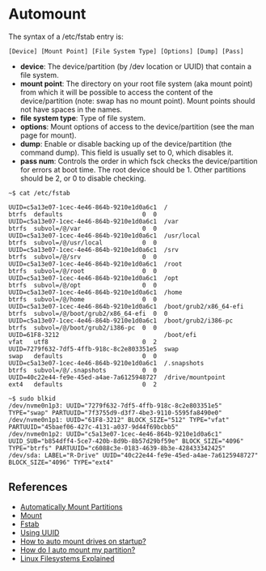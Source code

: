 # Automount


The syntax of a /etc/fstab entry is:

```
[Device] [Mount Point] [File System Type] [Options] [Dump] [Pass]
```

- **device**: The device/partition (by /dev location or UUID) that contain a file system.
- **mount point**: The directory on your root file system (aka mount point) from which it will be possible to access the content of the device/partition (note: swap has no mount point). Mount points should not have spaces in the names.
- **file system type**: Type of file system.
- **options**: Mount options of access to the device/partition (see the man page for mount).
- **dump**: Enable or disable backing up of the device/partition (the command dump). This field is usually set to 0, which disables it.
- **pass num**: Controls the order in which fsck checks the device/partition for errors at boot time. The root device should be 1. Other partitions should be 2, or 0 to disable checking.


```
~$ cat /etc/fstab

UUID=c5a13e07-1cec-4e46-864b-9210e1d0a6c1  /                       btrfs  defaults                      0  0
UUID=c5a13e07-1cec-4e46-864b-9210e1d0a6c1  /var                    btrfs  subvol=/@/var                 0  0
UUID=c5a13e07-1cec-4e46-864b-9210e1d0a6c1  /usr/local              btrfs  subvol=/@/usr/local           0  0
UUID=c5a13e07-1cec-4e46-864b-9210e1d0a6c1  /srv                    btrfs  subvol=/@/srv                 0  0
UUID=c5a13e07-1cec-4e46-864b-9210e1d0a6c1  /root                   btrfs  subvol=/@/root                0  0
UUID=c5a13e07-1cec-4e46-864b-9210e1d0a6c1  /opt                    btrfs  subvol=/@/opt                 0  0
UUID=c5a13e07-1cec-4e46-864b-9210e1d0a6c1  /home                   btrfs  subvol=/@/home                0  0
UUID=c5a13e07-1cec-4e46-864b-9210e1d0a6c1  /boot/grub2/x86_64-efi  btrfs  subvol=/@/boot/grub2/x86_64-efi  0  0
UUID=c5a13e07-1cec-4e46-864b-9210e1d0a6c1  /boot/grub2/i386-pc     btrfs  subvol=/@/boot/grub2/i386-pc  0  0
UUID=61F8-3212                             /boot/efi               vfat   utf8                          0  2
UUID=7279f632-7df5-4ffb-918c-8c2e803351e5  swap                    swap   defaults                      0  0
UUID=c5a13e07-1cec-4e46-864b-9210e1d0a6c1  /.snapshots             btrfs  subvol=/@/.snapshots          0  0
UUID=40c22e44-fe9e-45ed-a4ae-7a6125948727  /drive/mountpoint       ext4   defaults                      0  2
```





```
~$ sudo blkid
/dev/nvme0n1p3: UUID="7279f632-7df5-4ffb-918c-8c2e803351e5" TYPE="swap" PARTUUID="7f3755d9-d3f7-4be3-9110-5595fa8490e0"
/dev/nvme0n1p1: UUID="61F8-3212" BLOCK_SIZE="512" TYPE="vfat" PARTUUID="45baef06-427c-4131-a037-9d44f69bcbb5"
/dev/nvme0n1p2: UUID="c5a13e07-1cec-4e46-864b-9210e1d0a6c1" UUID_SUB="b854dff4-5ce7-420b-8d9b-8b57d29bf59e" BLOCK_SIZE="4096" TYPE="btrfs" PARTUUID="c6088c3e-0183-4639-8b3e-428433342425"
/dev/sda: LABEL="R-Drive" UUID="40c22e44-fe9e-45ed-a4ae-7a6125948727" BLOCK_SIZE="4096" TYPE="ext4"
```



## References

- [Automatically Mount Partitions](https://help.ubuntu.com/community/AutomaticallyMountPartitions)
- [Mount](https://help.ubuntu.com/community/Mount)
- [Fstab](https://help.ubuntu.com/community/Fstab)
- [Using UUID](https://help.ubuntu.com/community/UsingUUID)
- [How to auto mount drives on startup?](https://askubuntu.com/questions/966706/17-10-how-to-auto-mount-drives-on-startup)
- [How do I auto mount my partition?](https://askubuntu.com/questions/305712/how-do-i-auto-mount-my-partition)
- [Linux Filesystems Explained](https://help.ubuntu.com/community/LinuxFilesystemsExplained)
